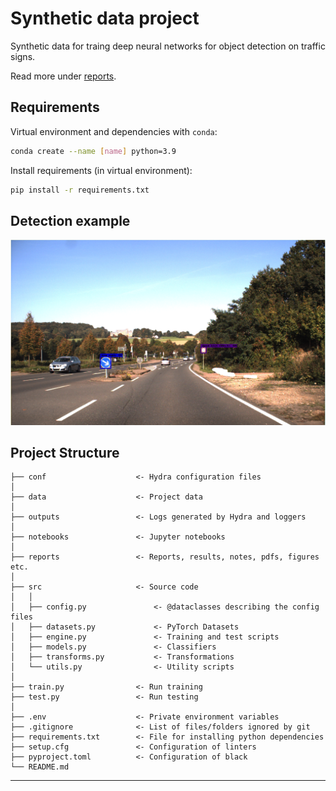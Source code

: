 Synthetic data project
==============================

Synthetic data for traing deep neural networks for object detection on traffic signs.

Read more under [reports](reports).


## Requirements
Virtual environment and dependencies with `conda`:
```bash
conda create --name [name] python=3.9
```

Install requirements (in virtual environment): 
```bash
pip install -r requirements.txt
```

## Detection example
![alt_text](https://github.com/tschiolborg/synthetic_data_project/blob/master/reports/images/detection_example.png)



## Project Structure


```
├── conf                    <- Hydra configuration files
│
├── data                    <- Project data
│
├── outputs                 <- Logs generated by Hydra and loggers
│
├── notebooks               <- Jupyter notebooks
│
├── reports                 <- Reports, results, notes, pdfs, figures etc.
│
├── src                     <- Source code
│   │
│   ├── config.py               <- @dataclasses describing the config files
│   ├── datasets.py             <- PyTorch Datasets
│   ├── engine.py               <- Training and test scripts
│   ├── models.py               <- Classifiers
│   ├── transforms.py           <- Transformations
│   └── utils.py                <- Utility scripts
│
├── train.py                <- Run training
├── test.py                 <- Run testing
│
├── .env                    <- Private environment variables
├── .gitignore              <- List of files/folders ignored by git
├── requirements.txt        <- File for installing python dependencies
├── setup.cfg               <- Configuration of linters
├── pyproject.toml          <- Configuration of black
└── README.md
```


--------



